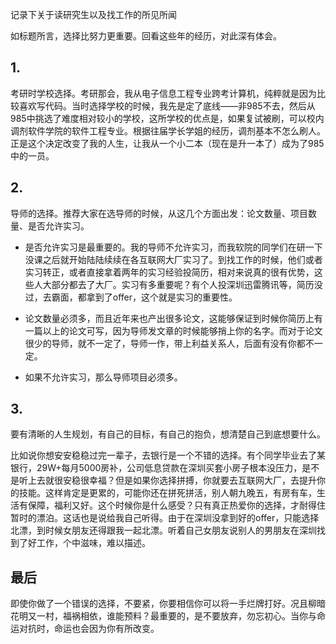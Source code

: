 记录下关于读研究生以及找工作的所见所闻

如标题所言，选择比努力更重要。回看这些年的经历，对此深有体会。

## 1.

考研时学校选择。考研那会，我从电子信息工程专业跨考计算机，纯粹就是因为比较喜欢写代码。当时选择学校的时候，我先是定了底线——非985不去，然后从985中挑选了难度相对较小的学校，这所学校的优点是，如果复试被刷，可以校内调剂软件学院的软件工程专业。根据往届学长学姐的经历，调剂基本不怎么刷人。正是这个决定改变了我的人生，让我从一个小二本（现在是升一本了）成为了985中的一员。

## 2.

导师的选择。推荐大家在选导师的时候，从这几个方面出发：论文数量、项目数量、是否允许实习。

- 是否允许实习是最重要的。我的导师不允许实习，而我软院的同学们在研一下没课之后就开始陆陆续续在各互联网大厂实习了。到找工作的时候，他们或者实习转正，或者直接拿着两年的实习经验投简历，相对来说真的很有优势，这些人大部分都去了大厂。实习有多重要呢？有个人投深圳迅雷腾讯等，简历没过，去霸面，都拿到了offer，这个就是实习的重要性。

- 论文数量必须多，而且近年来也产出很多论文，这能够保证到时候你简历上有一篇以上的论文可写，因为导师发文章的时候能够捎上你的名字。而对于论文很少的导师，就不一定了，导师一作，带上利益关系人，后面有没有你都不一定。

- 如果不允许实习，那么导师项目必须多。

## 3.

要有清晰的人生规划，有自己的目标，有自己的抱负，想清楚自己到底想要什么。

比如说你想安安稳稳过完一辈子，去银行是一个不错的选择。有个同学毕业去了某银行，29W+每月5000房补，公司低息贷款在深圳买套小房子根本没压力，是不是听上去就很安稳很幸福？但是如果你选择拼搏，你就要去互联网大厂，去提升你的技能。这样肯定是更累的，可能你还在拼死拼活，别人朝九晚五，有房有车，生活有保障，福利又好。这个时候你是什么感受？只有真正热爱你的选择，才耐得住暂时的漂泊。这话也是说给我自己听得。由于在深圳没拿到好的offer，只能选择北漂，到时候女朋友还得跟我一起北漂。听着自己女朋友说别人的男朋友在深圳找到了好工作，个中滋味，难以描述。

## 最后

即使你做了一个错误的选择，不要紧，你要相信你可以将一手烂牌打好。况且柳暗花明又一村，福祸相依，谁能预料？最重要的，是不要放弃，勿忘初心。当你与命运对抗时，命运也会因为你有所改变。
